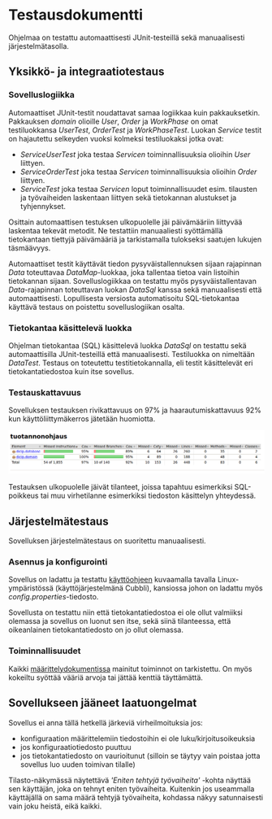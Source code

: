 # Testausdokumentti

Ohjelmaa on testattu automaattisesti JUnit-testeillä sekä manuaalisesti järjestelmätasolla.

## Yksikkö- ja integraatiotestaus

### Sovelluslogiikka

Automaattiset JUnit-testit noudattavat samaa logiikkaa kuin pakkauksetkin. Pakkauksen *domain* olioille *User*, *Order* ja *WorkPhase* on omat testiluokkansa *UserTest*, *OrderTest* ja *WorkPhaseTest*.
Luokan *Service* testit on hajautettu selkeyden vuoksi kolmeksi testiluokaksi jotka ovat:
- *ServiceUserTest* joka testaa *Servicen* toiminnallisuuksia olioihin *User* liittyen.
- *ServiceOrderTest* joka testaa *Servicen* toiminnallisuuksia olioihin *Order* liittyen.
- *ServiceTest* joka testaa *Servicen* loput toiminnallisuudet esim. tilausten ja työvaiheiden laskentaan liittyen sekä tietokannan alustukset ja tyhjennykset.

Osittain automaattisen testuksen ulkopuolelle jäi päivämääriin liittyvää laskentaa tekevät metodit. Ne testattiin manuaaliesti syöttämällä tietokantaan tiettyjä päivämääriä ja tarkistamalla tulokseksi saatujen lukujen täsmäävyys.

Automaattiset testit käyttävät tiedon pysyväistallennuksen sijaan rajapinnan *Data* toteuttavaa *DataMap*-luokkaa, joka tallentaa tietoa vain listoihin tietokannan sijaan.
Sovelluslogiikkaa on testattu myös pysyväistallentavan *Data*-rajapinnan toteuttavan luokan *DataSql* kanssa sekä manuaalisesti että automaattisesti. Lopullisesta versiosta automatisoitu SQL-tietokantaa käyttävä testaus on poistettu sovelluslogiikan osalta.


### Tietokantaa käsittelevä luokka

Ohjelman tietokantaa (SQL) käsittelevä luokka *DataSql* on testattu sekä automaattisilla JUnit-testeillä että manuaalisesti. Testiluokka on nimeltään *DataTest*.
Testaus on toteutettu testitietokannalla, eli testit käsittelevät eri tietokantatiedostoa kuin itse sovellus.

### Testauskattavuus

Sovelluksen testauksen rivikattavuus on 97% ja haarautumiskattavuus 92% kun käyttöliittymäkerros jätetään huomiotta. 

<img src="kuvat/jacocoreport.png" width=800>

Testauksen ulkopuolelle jäivät tilanteet, joissa tapahtuu esimerkiksi SQL-poikkeus tai muu virhetilanne esimerkiksi tiedoston käsittelyn yhteydessä.

## Järjestelmätestaus

Sovelluksen järjestelmätestaus on suoritettu manuaalisesti.

### Asennus ja konfigurointi

Sovellus on ladattu ja testattu [käyttöohjeen](https://github.com/Skorp7/ot-harjoitustyo/blob/master/dokumentointi/kayttoohje.md) kuvaamalla tavalla 
Linux-ympäristössä (käyttöjärjestelmänä Cubbli), kansiossa johon on ladattu myös *config.properties*-tiedosto.

Sovellusta on testattu niin että tietokantatiedostoa ei ole ollut valmiiksi olemassa ja sovellus on luonut sen itse, sekä siinä tilanteessa, että oikeanlainen tietokantatiedosto on jo ollut olemassa.


### Toiminnallisuudet

Kaikki [määrittelydokumentissa](https://github.com/Skorp7/ot-harjoitustyo/blob/master/dokumentointi/maarittelydokumentti.md) mainitut toiminnot on tarkistettu. On myös kokeiltu syöttää vääriä arvoja tai jättää kenttiä täyttämättä.

## Sovellukseen jääneet laatuongelmat

Sovellus ei anna tällä hetkellä järkeviä virheilmoituksia jos:
- konfiguraation määrittelemiin tiedostoihin ei ole luku/kirjoitusoikeuksia
- jos konfiguraatiotiedosto puuttuu
- jos tietokantatiedosto on vaurioitunut (silloin se täytyy vain poistaa jotta sovellus luo uuden toimivan tilalle)

Tilasto-näkymässä näytettävä *'Eniten tehtyjä työvaiheita'* -kohta näyttää sen käyttäjän, joka on tehnyt eniten työvaiheita. Kuitenkin jos useammalla käyttäjällä on sama määrä tehtyjä työvaiheita, kohdassa näkyy satunnaisesti vain joku heistä, eikä kaikki.
